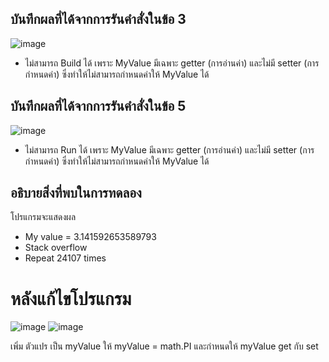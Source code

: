 ## บันทึกผลที่ได้จากการรันคำสั่งในข้อ 3

![image](https://github.com/Phetteepop/03376836-OOP-2566-Lab-07/assets/144197367/f6c7dbea-3d59-45d5-9b2d-12e6ff9bab31)


- ไม่สามารถ Build ได้ เพราะ  MyValue มีเฉพาะ getter (การอ่านค่า) และไม่มี setter (การกำหนดค่า) ซึ่งทำให้ไม่สามารถกำหนดค่าให้ MyValue ได้

## บันทึกผลที่ได้จากการรันคำสั่งในข้อ 5

![image](https://github.com/Phetteepop/03376836-OOP-2566-Lab-07/assets/144197367/e04b4a39-7c76-4bb7-8aed-bf7a45082168)


- ไม่สามารถ Run ได้ เพราะ MyValue มีเฉพาะ getter (การอ่านค่า) และไม่มี setter (การกำหนดค่า) ซึ่งทำให้ไม่สามารถกำหนดค่าให้ MyValue ได้

## อธิบายสิ่งที่พบในการทดลอง
โปรแกรมจะแสดงผล

- My value  = 3.141592653589793
- Stack overflow
- Repeat 24107 times

# หลังแก้ไขโปรแกรม

![image](https://github.com/Phetteepop/03376836-OOP-2566-Lab-07/assets/144197367/01ed31bd-8067-4e64-aa4c-eaccbaf142ad)
![image](https://github.com/Phetteepop/03376836-OOP-2566-Lab-07/assets/144197367/240a4e57-f0f1-459d-9920-df10f87454ad)



เพิ่ม ตัวแปร เป็น myValue ให้ myValue = math.PI และกำหนดให้ myValue get กับ set

